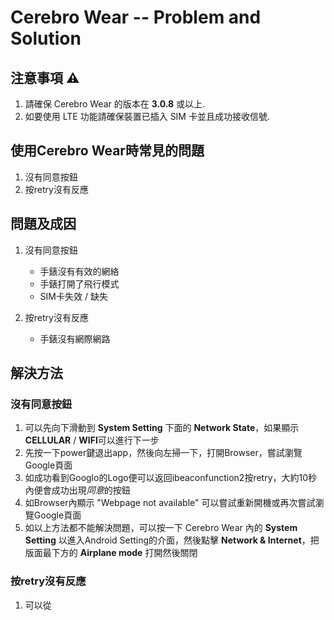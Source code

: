 # Cerebro Wear -- Problem and Solution

## 注意事項 ⚠️
1. 請確保 Cerebro Wear 的版本在 **3.0.8** 或以上.
2. 如要使用 LTE 功能請確保裝置已插入 SIM 卡並且成功接收信號.


## 使用Cerebro Wear時常見的問題
1. 沒有同意按鈕
2. 按retry沒有反應


## 問題及成因
1. 沒有同意按鈕
    - 手錶沒有有效的網絡
    - 手錶打開了飛行模式
    - SIM卡失效 / 缺失
  
2. 按retry沒有反應 
    - 手錶沒有網際網路


## 解決方法
### 沒有同意按鈕
1. 可以先向下滑動到 **System Setting** 下面的 **Network State**，如果顯示**CELLULAR** / **WIFI**可以進行下一步
2. 先按一下power鍵退出app，然後向左掃一下，打開Browser，嘗試瀏覽Google頁面
3. 如成功看到Googlo的Logo便可以返回ibeaconfunction2按retry，大約10秒內便會成功出現*同意*的按鈕
4. 如Browser內顯示 "Webpage not available" 可以嘗試重新開機或再次嘗試瀏覽Google頁面
5. 如以上方法都不能解決問題，可以按一下 Cerebro Wear 內的 **System Setting** 以進入Android Setting的介面，然後點擊 **Network & Internet**，把版面最下方的 **Airplane mode** 打開然後關閉


### 按retry沒有反應
  1. 可以從 

